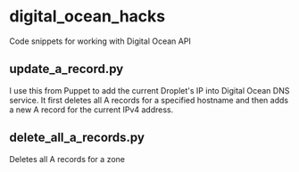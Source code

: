 # digital_ocean_hacks
Code snippets for working with Digital Ocean API


## update_a_record.py

I use this from Puppet to add the current Droplet's IP into Digital Ocean 
DNS service. It first deletes all A records for a specified hostname and 
then adds a new A record for the current IPv4 address.

## delete_all_a_records.py

Deletes all A records for a zone

